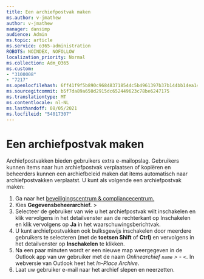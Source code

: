 ```yaml
---
title: Een archiefpostvak maken
ms.author: v-jmathew
author: v-jmathew
manager: dansimp
audience: Admin
ms.topic: article
ms.service: o365-administration
ROBOTS: NOINDEX, NOFOLLOW
localization_priority: Normal
ms.collection: Adm_O365
ms.custom:
- "3100008"
- "7217"
ms.openlocfilehash: 6ff41f9f5b890c968483718544c5b4961397b37b144bb14ea1451d7aac24ebb7
ms.sourcegitcommit: b5f7da89a650d2915dc652449623c78be6247175
ms.translationtype: MT
ms.contentlocale: nl-NL
ms.lasthandoff: 08/05/2021
ms.locfileid: "54017307"
---
```

# <a name="create-an-archive-mailbox"></a>Een archiefpostvak maken

Archiefpostvakken bieden gebruikers extra e-mailopslag. Gebruikers kunnen items naar hun archiefpostvak verplaatsen of kopiëren en beheerders kunnen een archiefbeleid maken dat items automatisch naar archiefpostvakken verplaatst. U kunt als volgende een archiefpostvak maken:

1. Ga naar het [beveiligingscentrum & compliancecentrum.]( https://go.microsoft.com/fwlink/p/?linkid=2077143)
2. Kies **Gegevensbeheerarchief.**  >  
3. Selecteer de gebruiker van wie u het archiefpostvak wilt inschakelen en klik vervolgens in het detailvenster aan de rechterkant op Inschakelen en klik vervolgens op **Ja** in het waarschuwingsberichtvak. 
4. U kunt archiefpostvakken ook bulksgewijs inschakelen door meerdere gebruikers te selecteren (met de **toetsen Shift** of **Ctrl)** en vervolgens in het detailvenster op **Inschakelen** te klikken.
5. Na een paar minuten wordt er een nieuwe map weergegeven in de Outlook app van uw gebruiker met de naam *Onlinearchief `name` > - <.* In webversie van Outlook heet het *In-Place Archive*.
6. Laat uw gebruiker e-mail naar het archief slepen en neerzetten.
